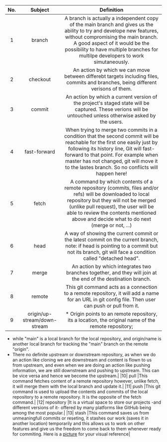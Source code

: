 |No.| Subject        | Definition   |
|:-------------:| :-------------: |:-------------:|
|1| branch        |A branch is actually a independent copy of the main branch and gives us the ability to try and develope new features, without compromising the main branch. A good aspect of it would be the possibility to have multiple branches for multilpe developers to work simutaneously.|
|2| checkout      |An action by which we can move between differebt targets including files, commits and branches, being different verisons of them.|
|3| commit        |An action by which a current version of the project's staged state will be captured. These verions will be untouched unless otherwise asked by the users.      |
|4| fast-forward  |When trying to merge two commits in a condition that the second commit will be reachable for the first one easily just by following its history line, Git will fast-forward to that point. For example when master has not changed, git will move it to the lastes branch. So no conflicts will happen here!|
|5| fetch     |A command by which contents of a remote repository (commits, files and/or refs) will be downloaded to local repository but they will not be merged (unlike pull request), the user will be able to review the contents mentioned above and decide what to do next (merge or not, ...) |
|6| head |A way of showing the current commit or the latest commit on the current branch, note: if head is pointing to a commit but not its branch, git will face a condition called "detached head". |
|7| merge    |An action by which integrates two branches together, and they will join at the end of the destination branch.|
|8| remote     |This git command acts as a connection to a remote repository, it will add a name for an URL in git config file. Then user can push or pull from it. |
|9| origin/up-stream/down-stream |* Origin points to an remote repository, its a location, the original name of the remote repository;
* while "main" is a local branch for the local repository, and origin/name is another local branch for tracking the "main" branch on the remote "origin".
* There no definite upstream or downstream repository, as when we do an action like cloning we are downstream and content is flown to us from upstream, and even when we are doing an action like pushing information, we are still downstream and pushing to upstream. This can be vice versa and hence we become the upstream.|
|10| pull      |This command fetches content of a remote repository however, unlike fetch, it will merge them with the local branch and update it.|
|11| push     |This git command is used to upload the contents and commits of the local repository to a remote repository. It is the opposite of the fetch command.|
|12| repository |It is a virtual space to store our projects -and different versions of it- offered by many platforms like GitHub being among the most popular.|
|13| stash      |This command saves us from unmeaningfull commits or reseting, it stashes our work (saves it in another location) temporarily and this allows us to work on other features and give us the freedom to come back to them whenever ready for commiting.
Here is a 
[picture](https://cms-assets.tutsplus.com/cdn-cgi/image/width=600/uploads/users/585/posts/22988/image/git-stash-stashing-changes.png "picturing stash (a little fun: you just discovered an Easter Egg by hovering over this link, your prize? go out for a drink, it's on me, and if you come visit me, there shall be another round!)")
for your visual reference|

    
    
   
    
    
    
    
    
    
    
    
    
    
